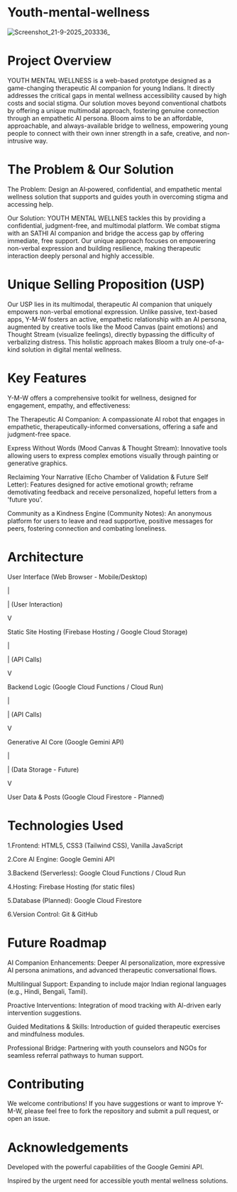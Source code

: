 # Youth-mental-wellness

![Screenshot_21-9-2025_203336_](https://github.com/user-attachments/assets/93153710-fe88-4cfd-9def-e5456c07eee2)


# Project Overview
YOUTH MENTAL WELLNESS is a web-based prototype designed as a game-changing therapeutic AI companion for young Indians. It directly addresses the critical gaps in mental wellness accessibility caused by high costs and social stigma. Our solution moves beyond conventional chatbots by offering a unique multimodal approach, fostering genuine connection through an empathetic AI persona. Bloom aims to be an affordable, approachable, and always-available bridge to wellness, empowering young people to connect with their own inner strength in a safe, creative, and non-intrusive way.
# The Problem & Our Solution
The Problem: Design an AI‑powered, confidential, and empathetic mental wellness solution that supports and guides youth in overcoming stigma and accessing help.

Our Solution: YOUTH MENTAL WELLNES tackles this by providing a confidential, judgment-free, and multimodal platform. We combat stigma with an SATHI AI companion and bridge the access gap by offering immediate, free support. Our unique approach focuses on empowering non-verbal expression and building resilience, making therapeutic interaction deeply personal and highly accessible.
# Unique Selling Proposition (USP)
Our USP lies in its multimodal, therapeutic AI companion that uniquely empowers non-verbal emotional expression. Unlike passive, text-based apps, Y-M-W fosters an active, empathetic relationship with an AI persona, augmented by creative tools like the Mood Canvas (paint emotions) and Thought Stream (visualize feelings), directly bypassing the difficulty of verbalizing distress. This holistic approach makes Bloom a truly one-of-a-kind solution in digital mental wellness.
# Key Features
Y-M-W offers a comprehensive toolkit for wellness, designed for engagement, empathy, and effectiveness:

The Therapeutic AI Companion: A compassionate AI robot that engages in empathetic, therapeutically-informed conversations, offering a safe and judgment-free space.

Express Without Words (Mood Canvas & Thought Stream): Innovative tools allowing users to express complex emotions visually through painting or generative graphics.

Reclaiming Your Narrative (Echo Chamber of Validation & Future Self Letter): Features designed for active emotional growth; reframe demotivating feedback and receive personalized, hopeful letters from a 'future you'.

Community as a Kindness Engine (Community Notes): An anonymous platform for users to leave and read supportive, positive messages for peers, fostering connection and combating loneliness.
 # Architecture

User Interface (Web Browser - Mobile/Desktop)

|

|  (User Interaction)

V

Static Site Hosting (Firebase Hosting / Google Cloud Storage)

|

|  (API Calls)

V

Backend Logic (Google Cloud Functions / Cloud Run)

|

|  (API Calls)

V

Generative AI Core (Google Gemini API)

|

|  (Data Storage - Future)

V

User Data & Posts (Google Cloud Firestore - Planned)
# Technologies Used
  
  1.Frontend: HTML5, CSS3 (Tailwind CSS), Vanilla JavaScript
  
  2.Core AI Engine: Google Gemini API
  
  3.Backend (Serverless): Google Cloud Functions / Cloud Run
  
  4.Hosting: Firebase Hosting (for static files)
  
  5.Database (Planned): Google Cloud Firestore
  
  6.Version Control: Git & GitHub
# Future Roadmap
AI Companion Enhancements: Deeper AI personalization, more expressive AI persona animations, and advanced therapeutic conversational flows.

Multilingual Support: Expanding to include major Indian regional languages (e.g., Hindi, Bengali, Tamil).

Proactive Interventions: Integration of mood tracking with AI-driven early intervention suggestions.

Guided Meditations & Skills: Introduction of guided therapeutic exercises and mindfulness modules.

Professional Bridge: Partnering with youth counselors and NGOs for seamless referral pathways to human support.
# Contributing
We welcome contributions! If you have suggestions or want to improve Y-M-W, please feel free to fork the repository and submit a pull request, or open an issue.
# Acknowledgements
Developed with the powerful capabilities of the Google Gemini API.

Inspired by the urgent need for accessible youth mental wellness solutions.
